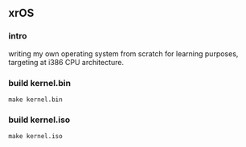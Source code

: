 ## xrOS

### intro
writing my own operating system from scratch for learning purposes, targeting at i386 CPU architecture.

###

### build kernel.bin

```
make kernel.bin
```

### build kernel.iso

```
make kernel.iso
```
